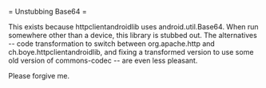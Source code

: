 = Unstubbing Base64 =

This exists because httpclientandroidlib uses android.util.Base64. When run
somewhere other than a device, this library is stubbed out. The alternatives --
code transformation to switch between org.apache.http and
ch.boye.httpclientandroidlib, and fixing a transformed version to use some old
version of commons-codec -- are even less pleasant.

Please forgive me.
